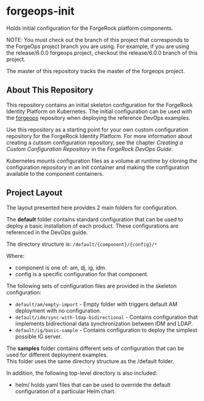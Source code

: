 # forgeops-init

Holds initial configuration for the ForgeRock platform components. 
 

NOTE: You must check out the branch of this project that corresponds to the ForgeOps project branch you are using.
For example, if you are using the release/6.0.0 forgeops project, checkout the release/6.0.0 branch of
this project. 

The master of this repository tracks the master of the forgeops project.


## About This Repository

This repository contains an initial skeleton configuration for the ForgeRock 
Identity Platform on Kubernetes. The initial configuration can be used with the 
[forgeops](https://github.com/ForgeRock/forgeops) repository 
when deploying the reference DevOps examples. 

Use this repository as a starting point for your own custom configuration 
repository for the ForgeRock Identity Platform. For more information about 
creating a cutsom configuration repository, see the chapter _Creating a Custom 
Configuration Repository_ in the _ForgeRock DevOps Guide_.

Kubernetes mounts configuration files as a volume at runtime by cloning the 
configuration repository in an init container and making the configuration 
available to the component containers.
 

## Project Layout 

The layout presented here provides 2 main folders for configuration. 

The **default** folder contains standard configuration that can be used to deploy a basic installation of each product.
These configurations are referenced in the DevOps guide.  

The directory structure is:  `/default/{component}/{config}/* `

Where:
* component is one of: am, dj, ig, idm.
* config is a specific configuration for that component.

The following sets of configuration files are provided in the skeleton configuration:
       
  * `default/am/empty-import` - Empty folder with triggers default AM deployment with
    no configuration. 
  * `default/idm/sync-with-ldap-bidirectional` - Contains configuration that 
    implements bidirectional data synchronization between IDM and LDAP.
  * `default/ig/basic-sample` - Contains configuration to deploy the simplest 
    possible IG server.


The **samples** folder contains different sets of configuration that can be used for different deployment examples.  
This folder uses the same directory structure as the /default folder.

In addition, the following top-level directory is also included:

* helm/ holds yaml files that can be used to override the default configuration of a particular Helm chart.
